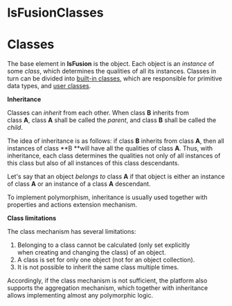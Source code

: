 # lsFusionClasses

# Classes

The base element in **lsFusion** is the object. Each object is an *instance* of some *class*, which determines the qualities of all its instances. Classes in turn can be divided into [built-in classes](Built-in_classes.md), which are responsible for primitive data types, and [user classes](User_classes.md). 

**Inheritance**

Classes can *inherit* from each other. When class **B** inherits from class **A**, class **A** shall be called the *parent*, and class **B** shall be called the *child*.

The idea of inheritance is as follows: if class **B** inherits from class **A**, then all instances of class **B **will have all the qualities of class **A**. Thus, with inheritance, each class determines the qualities not only of all instances of this class but also of all instances of this class descendants.  

Let's say that an object *belongs to* class **A** if that object is either an instance of class **A** or an instance of a class **A** descendant.  

To implement polymorphism, inheritance is usually used together with properties and actions extension mechanism. 

**Class limitations**

The class mechanism has several limitations:

1.  Belonging to a class cannot be calculated (only set explicitly when creating and changing the class) of an object.
2.  A class is set for only one object (not for an object collection).
3.  It is not possible to inherit the same class multiple times.

Accordingly, if the class mechanism is not sufficient, the platform also supports the aggregation mechanism, which together with inheritance allows implementing almost any polymorphic logic.
